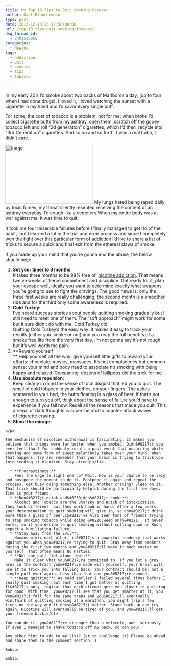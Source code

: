 ```yaml
---
title: My Top 10 Tips to Quit Smoking Forever
author: Gaël Blanchemain
type: post
date: 2013-12-13T13:12:50+00:00
url: /top-10-tips-quit-smoking-forever/
dsq_thread_id:
  - 2401515055
categories:
  - Howtos
tags:
  - addiction
  - Quit
  - smoking
  - tips
  - tobacco

---
```

In my early 20&#8217;s I&#8217;d smoke about two packs of Marlboros a day, (up to four when I had done drugs). I loved it, I loved watching the sunset with a cigarette in my hand and I&#8217;d savor every single puff.

For some, the cost of tobacco is a problem, not for me: when broke I&#8217;d collect cigarette butts from my ashtray, open them, scratch off the gooey tobacco left and roll &#8220;2d generation&#8221; cigarettes, which I&#8217;d then  recycle into &#8220;3rd Generation&#8221; cigarettes. And so on and so forth. I was a real hobo, I didn&#8217;t care.

<img src="http://www.gr0wing.com/wp-content/uploads/2013/12/lungs.jpeg" alt="lungs" width="275" height="184" class="alignleft size-full wp-image-6938" /> My lungs hated being raped daily by toxic fumes, my throat silently resented receiving the content of an ashtray everyday. I&#8217;d cough like a cemetery.When my entire body was at war against me, it was time to quit.

It took me four miserable failures before I finally managed to get rid of the habit,  but I learned a lot in the trial and error process and since I completely won the fight over this particular form of addiction I&#8217;d like to share a list of tricks to secure a quick and final exit from the ethereal claws of smoke.

If you made up your mind that you&#8217;re gonna end the abuse, the below should help:

  1. **Set your timer to 3 months**:  
    It takes three months to be 98% free of  <a href="http://drug.addictionblog.org/nicotine-withdrawal-duration/" target="_blank">nicotine addiction</a>. That means twelve weeks of fierce commitment and discipline. Get ready for it, plan your escape well, ideally you want to determine exactly what weapons you&#8217;re going to use to fight the cravings. The good news is: only the three first weeks are really challenging, the second month is a smoother ride and for the third only some awareness is required.
  2. **Cold Turkey:**  
    I&#8217;ve heard success stories about people quitting smoking gradually but I still need to meet one of them. The &#8220;soft approach&#8221; might work for some but it sure didn&#8217;t do with me. Cold Turkey did.  
    Quitting Cold Turkey&#8217;s the easy way: it makes it easy to track your results (either you smoke or not) and you reap the full benefits of a smoke free life from the very first day. I&#8217;m not gonna say it&#8217;s not rough but it&#8217;s well worth the pain.
  3. **Reward yourself  
** Help yourself all the way: give yourself little gifts to reward your efforts: chocolate, movies, massages. It&#8217;s not complacency but common sense: your mind and body need to associate no smoking with being happy and relaxed. Consuming  dozens of lollipops did the trick for me.
  4. **Use absolute repulsion**:  
    Keep clearly in mind the sense of total disgust that led you to quit. The smell of cold tobacco in your clothes, on your fingers. The ashes scattered in your bed, the butts floating in a glass of beer. If that&#8217;s not enough to turn you off, think about the sense of failure you&#8217;d have to experience if you fail now. Recall all the reasons that made you quit. This arsenal of dark thoughts is super-helpful to counter-attack waves of cigarette craving.
  5. <p style="display: inline !important;">
      <strong>Shoot the mirage:<br /> </strong>
    </p>
    
    The mechanism of nicotine withdrawal is fascinating: it makes you believe that things were far better when you smoked. Didn&#8217;t you ever feel that? You suddenly recall a past event that occurring while smoking and some form of sweet melancholy takes over your mind. When that happens, try and remember that your brain is trying to trick you into feeding it nicotine. Stay strong!</li> 
    
      * **Procrastinate:**  
        Feel the urge to light one up? Wait. Now is your chance to be lazy and postpone the moment to do it. Postpone it again and repeat the process. Get busy doing something else. Another craving? Sleep on it. That trick should be particularly helpful during the first few days. Time is your friend.
      * **Don&#8217;t drink and&#8230;don&#8217;t smoke**:  
        Alcohol and Tobacco are the Starsky and Hutch of intoxication, they look different  but they work hand in hand. After a few beers, your determination to quit smoking will give in, so don&#8217;t drink more than a glass of beer.I&#8217;ve Also seen tons of friends trying to stop smoking tobacco while doing &#8220;weed only&#8221;. It never works, so if you decide to quit smoking without cutting down on Kush, expect a humiliating failure.
      * **Stay away from the Evil**:  
        Humans mimic each other, it&#8217;s a powerful tendency that works against you when you&#8217;re trying to quit. Stay away from smokers during the first two months and you&#8217;ll make it much easier on yourself. That often means No Parties.
      * **Not one puff (let alone two):**  
        Make it clear what you&#8217;re committed to. If you let a grey area in the contract you&#8217;ve made with yourself, your brain will use it to trick you into falling back. Your contract should be: not a single puff ever again. Less than that and you&#8217;re doomed.
      * **Keep quitting**: As said earlier I failed several times before I really quit smoking, but each time I got better at quitting. It&#8217;s only  logical that each attempt gets you closer to quitting for good. With time, you&#8217;ll see that you get smarter at it, you won&#8217;t fall for the same traps and you&#8217;ll eventually win.Think of quitting smoking as a marathon: you might trip a few times on the way and it doesn&#8217;t matter. Stand back up and try again. Nicotine will eventually be tired of you, and you&#8217;ll get your freedom back.</ol> 
    
    You can do it, you&#8217;re stronger than a molecule, and  seriously if even I managed to shake tobacco off my back, so can you!
    
    Any other hint to add to my list? (or to challenge it) Please go ahead and share them in the comment section :)
    
    &nbsp;
    
    &nbsp;